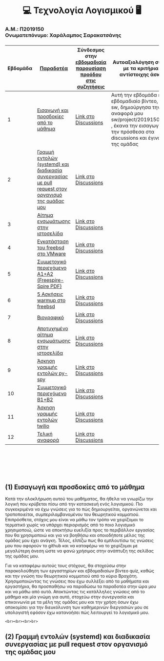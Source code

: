 
# <h1 align="center">:computer: Τεχνολογία Λογισμικού :desktop_computer:</h1> 
<h3> Α.Μ.: Π2019150
<br> Ονωματεπόνυμο: Χαράλαμπος Σαρακατσάνης<br>
<h3>
  
| Εβδομάδα | [Παραδοτέα](https://courses-ionio.github.io/help/deliverables/) | Σύνδεσμος στην [εβδομαδιαία παρουσίαση προόδου στις συζητήσεις](https://github.com/courses-ionio/sw/discussions/categories/show-and-tell) | Αυτοαξιολόγηση σύμφωνα με τα κριτήρια της αντίστοιχης άσκησης |
| ---- | ---- | ---- | ---- |
| 1 | <a href="#Εισαγωγή και προσδοκίες από το μάθημα"><span class="toctext">Εισαγωγή και προσδοκίες από το μάθημα</span></a> |[Link στο Discussions](https://github.com/courses-ionio/sw/discussions/1206) | Αυτή την εβδομάδα έκανα το εβδομαδιαίο βίντεο, fork το sw, δημιούργησα την αναφορά μου sw/project/2019150/read.md , έκανα την εισαγωγή μου και την πρόσθεσα στα discussions και έγινα μέλος της ομάδας  |
| 2 | <a href="#Γραμμή εντολών (systemd) και διαδικασία συνεργασίας με pull request στον οργανισμό της ομάδας μου"><span class="toctext">Γραμμή εντολών (systemd) και διαδικασία συνεργασίας με pull request στον οργανισμό της ομάδας μου</span></a> | [Link στο Discussions](Link) | |
| 3 | <a href="#Αίτημα ενσωμάτωσης στην ιστοσελίδα"><span class="toctext">Αίτημα ενσωμάτωσης στην ιστοσελίδα</span></a> | [Link στο Discussions](Link) |  |
| 4 | <a href="#Εγκατάσταση του freebsd στο VMware"><span class="toctext">Εγκατάσταση του freebsd στο VMware</span></a> | [Link στο Discussions](Link) | |
| 5 | <a href="#Συμμετοχικό περιεχόμενο A1+A2 (Freespire-Spire PDF)"><span class="toctext">Συμμετοχικό περιεχόμενο A1+A2 (Freespire-Spire PDF)</span></a> | [Link στο Discussions](Link) ||
| 6 | <a href="#5 Ασκήσεις warmup στο freebsd"><span class="toctext">5 Ασκήσεις warmup στο freebsd</span></a> | [Link στο Discussions](Link) |  |
| 7 | <a href="#Bιογραφικό"><span class="toctext">Bιογραφικό</span></a> | [Link στο Discussions](Link) | |
| 8 | <a href="#Αποτυχημένο αίτημα ενσωμάτωσης στην ιστοσελίδα"><span class="toctext">Αποτυχημένο αίτημα ενσωμάτωσης στην ιστοσελίδα</span></a> | [Link στο Discussions](https://github.com/courses-ionio/help/discussions/738) |  |
| 9 | <a href="#Άσκηση γραμμής εντολών py-spy"><span class="toctext">Άσκηση γραμμής εντολών py-spy</span></a> | [Link στο Discussions](Link) | |
| 10 | <a href="#Συμμετοχικό περιεχόμενο B1+B2"><span class="toctext">Συμμετοχικό περιεχόμενο B1+B2</span></a> | [Link στο Discussions](Link) | |
| 11 | <a href="#Άσκηση γραμμής εντολών twilio"><span class="toctext">Άσκηση γραμμής εντολών twilio</span></a> | [Link στο Discussions](Link) | |
| 12 | <a href="#Τελική αναφορά"><span class="toctext">Τελική αναφορά</span> | [Link στο Discussions](Link) | |


  
  
  <br><br>
  <br><br>
  
<h2><span id="Εισαγωγή και προσδοκίες από το μάθημα">(1) Εισαγωγή και προσδοκίες από το μάθημα</span></h2>
  
 Κατά την ολοκλήρωση αυτού του μαθήματος, θα ήθελα να γνωρίζω την λογική που κρύβεται πίσω από την κατασκευή ενός λογισμικού. Πιο συγκεκριμένα να έχω γνώσεις για το πώς δημιουργείται, οργανώνεται και τροποποιείται, συμπεριλαμβανομένου του θεωρητικού κομματιού. Επιπρόσθετα, στόχος μου είναι να μάθω τον τρόπο να χειρίζομαι το τερματικό χωρίς να υπάρχει περιορισμός από το ποιο λογισμικό χρησιμοποιώ, ώστε να αποκτήσω ευελιξία προς το περιβάλλον εργασίας που θα χρησιμοποιώ και για να βοηθήσω και οποιοδήποτε μέλος της ομάδας μου έχει ανάγκη. Τέλος, ελπίζω πως θα εμπλουτίσω τις γνώσεις μου που αφορούν το github και να καταφέρω να το χειρίζομαι με μεγαλύτερη άνεση ώστε να φανώ χρήσιμος στην ανάπτυξη της σελίδας της ομάδας μου.

 Για να καταφέρω αυτούς τους στόχους, θα στοχεύσω στην παρακολούθηση των εργαστηρίων και εβδομαδιαίων βίντεο quiz, καθώς και την γνώση του θεωρητικού κομματιού από το κύριο Βραχάτη. Χρησιμοποιώντας τις γνώσεις που έχω συλλέξει από τα μαθήματα και εργαστήρια, θα προσπαθήσω να παραδώσω τα παραδοτέα στην ώρα μου και να μάθω από αυτά. Αποκτώντας τις κατάλληλες γνώσεις από το μάθημα και μία γνώμη για αυτό, στοχεύω στην συνεργασία και επικοινωνία με τα μέλη της ομάδας μου και την χρήση όσων έχω αποκομίσει για την διευκόλυνση των καθημερινών διεργασιών μου σε υπολογιστή εφόσον έχω κατανοήσει πώς λειτουργεί το λογισμικό μου.

  
  
  
    
    <br><br><br>br>
  
<h2><span id="Γραμμή εντολών (systemd) και διαδικασία συνεργασίας με pull request στον οργανισμό της ομάδας μου">(2) Γραμμή εντολών (systemd) και διαδικασία συνεργασίας με pull request στον οργανισμό της ομάδας μου</span></h2>
